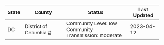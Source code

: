 State | County | Status | Last Updated
--- | --- | --- | --- 
DC | District of Columbia <a href="#district_of_columbia">#</a> | <a name="district_of_columbia"></a>Community Level: low<br/>Community Transmission: moderate | 2023-04-12

